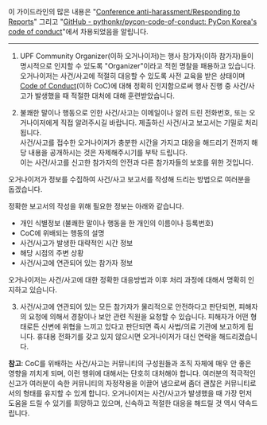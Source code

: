 이 가이드라인의 많은 내용은 "[Conference anti-harassment/Responding to Reports](http://geekfeminism.wikia.com/wiki/Conference_anti-harassment/Responding_to_reports)" 그리고 "[GitHub - pythonkr/pycon-code-of-conduct: PyCon Korea's code of conduct](https://github.com/pythonkr/pycon-code-of-conduct)"에서 차용되었음을 알립니다.  

---

1. UPF Community Organizer(이하 오거나이저)는 행사 참가자(이하 참가자)들이 명시적으로 인지할 수 있도록 "Organizer"이라고 적힌 명찰을 패용하고 있습니다.
오거나이저는 사건/사고에 적절히 대응할 수 있도록 사전 교육을 받은 상태이며 [Code of Conduct](https://github.com/unit-center/unit-code-of-conduct/blob/README.md)(이하 CoC)에 대해 정확히 인지함으로써 행사 진행 중 사건/사고가 발생했을 때 적절한 대처에 대해 훈련받았습니다.  

2. 불쾌한 말이나 행동으로 인한 사건/사고는 이메일이나 알려 드린 전화번호, 또는 오거나이저에게 직접 알려주시길 바랍니다. 제출하신 사건/사고 보고서는 기밀로 처리됩니다.  
사건/사고를 접수한 오거나이저가 충분한 시간을 가지고 대응을 해드리기 전까지 해당 내용을 공개하시는 것은 자제해주시기를 부탁 드립니다.  
이는 사건/사고를 신고한 참가자의 안전과 다른 참가자들의 보호를 위한 것입니다.  

오거나이저가 정보를 수집하여 사건/사고 보고서를 작성해 드리는 방법으로 여러분을 돕겠습니다.

정확한 보고서의 작성을 위해 필요한 정보는 아래와 같습니다.

- 개인 식별정보 (불쾌한 말이나 행동을 한 개인의 이름이나 등록번호)
- CoC에 위배되는 행동의 설명
- 사건/사고가 발생한 대략적인 시간 정보
- 해당 시점의 주변 상황
- 사건/사고에 연관되어 있는 참가자 정보

오거나이저는 사건/사고에 대한 정확한 대응방법과 이후 처리 과정에 대해서 명확히 인지하고 있습니다.

3. 사건/사고에 연관되어 있는 모든 참가자가 물리적으로 안전하다고 판단되면, 피해자의 요청에 의해서 경찰이나 보안 관련 직원을 요청할 수 있습니다.
피해자가 어떤 형태로든 신변에 위협을 느끼고 있다고 판단되면 즉시 사법/의료 기관에 보고하게 됩니다. 휴대용 전화기를 갖고 있지 않으시면 오거나이저가 대신 연락을 해드리겠습니다.

**참고**: CoC를 위배하는 사건/사고는 커뮤니티의 구성원들과 조직 자체에 매우 안 좋은 영향을 끼치게 되며, 이런 행위에 대해서는 단호히 대처해야 합니다.
여러분의 적극적인 신고가 여러분이 속한 커뮤니티의 자정작용을 이끌어 냄으로써 좀더 괜찮은 커뮤니티로서의 형태를 유지할 수 있게 합니다.
오거나이저는 사건/사고가 발생했을 때 가장 먼저 도움을 드릴 수 있기를 희망하고 있으며, 신속하고 적절한 대응을 해드릴 것 역시 약속드립니다.

